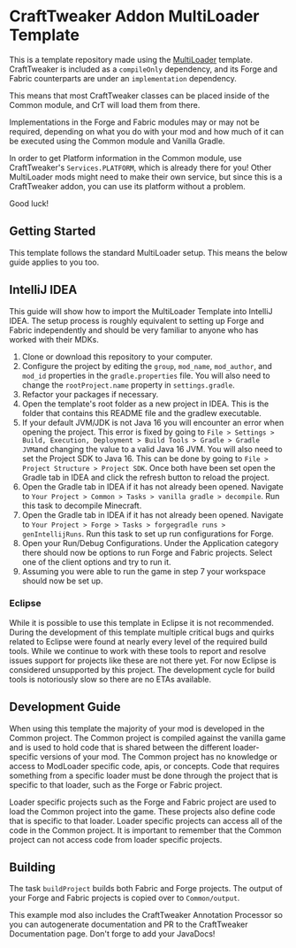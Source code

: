 # CraftTweaker Addon MultiLoader Template

This is a template repository made using the [MultiLoader](https://github.com/jaredlll08/MultiLoader-Template) template. CraftTweaker is included as a `compileOnly` dependency, and its Forge and Fabric counterparts are under an `implementation` dependency.

This means that most CraftTweaker classes can be placed inside of the Common module, and CrT will load them from there.

Implementations in the Forge and Fabric modules may or may not be required, depending on what you do with your mod and how much of it can be executed using the Common module and Vanilla Gradle.

In order to get Platform information in the Common module, use CraftTweaker's `Services.PLATFORM`, which is already there for you! Other MultiLoader mods might need to make their own service, but since this is a CraftTweaker addon, you can use its platform without a problem.

Good luck!

## Getting Started

This template follows the standard MultiLoader setup. This means the below guide applies to you too.

## IntelliJ IDEA
This guide will show how to import the MultiLoader Template into IntelliJ IDEA. The setup process is roughly equivalent to setting up Forge and Fabric independently and should be very familiar to anyone who has worked with their MDKs.

1. Clone or download this repository to your computer.
2. Configure the project by editing the `group`, `mod_name`, `mod_author`, and `mod_id` properties in the `gradle.properties` file. You will also need to change the `rootProject.name`  property in `settings.gradle`.
3. Refactor your packages if necessary.
4. Open the template's root folder as a new project in IDEA. This is the folder that contains this README file and the gradlew executable.
5. If your default JVM/JDK is not Java 16 you will encounter an error when opening the project. This error is fixed by going to `File > Settings > Build, Execution, Deployment > Build Tools > Gradle > Gradle JVM`and changing the value to a valid Java 16 JVM. You will also need to set the Project SDK to Java 16. This can be done by going to `File > Project Structure > Project SDK`. Once both have been set open the Gradle tab in IDEA and click the refresh button to reload the project.
6. Open the Gradle tab in IDEA if it has not already been opened. Navigate to `Your Project > Common > Tasks > vanilla gradle > decompile`. Run this task to decompile Minecraft.
7. Open the Gradle tab in IDEA if it has not already been opened. Navigate to `Your Project > Forge > Tasks > forgegradle runs > genIntellijRuns`. Run this task to set up run configurations for Forge.
8. Open your Run/Debug Configurations. Under the Application category there should now be options to run Forge and Fabric projects. Select one of the client options and try to run it.
9. Assuming you were able to run the game in step 7 your workspace should now be set up.

### Eclipse
While it is possible to use this template in Eclipse it is not recommended. During the development of this template multiple critical bugs and quirks related to Eclipse were found at nearly every level of the required build tools. While we continue to work with these tools to report and resolve issues support for projects like these are not there yet. For now Eclipse is considered unsupported by this project. The development cycle for build tools is notoriously slow so there are no ETAs available.

## Development Guide
When using this template the majority of your mod is developed in the Common project. The Common project is compiled against the vanilla game and is used to hold code that is shared between the different loader-specific versions of your mod. The Common project has no knowledge or access to ModLoader specific code, apis, or concepts. Code that requires something from a specific loader must be done through the project that is specific to that loader, such as the Forge or Fabric project.

Loader specific projects such as the Forge and Fabric project are used to load the Common project into the game. These projects also define code that is specific to that loader. Loader specific projects can access all of the code in the Common project. It is important to remember that the Common project can not access code from loader specific projects.

## Building
The task `buildProject` builds both Fabric and Forge projects.
The output of your Forge and Fabric projects is copied over to `Common/output`.

This example mod also includes the CraftTweaker Annotation Processor so you can autogenerate documentation and PR to the CraftTweaker Documentation page.
Don't forge to add your JavaDocs!
